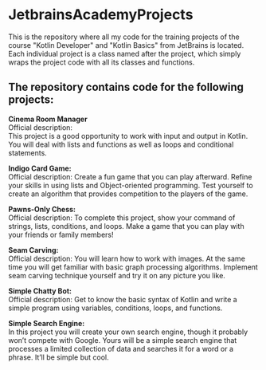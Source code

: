 # JetbrainsAcademyProjects
This is the repository where all my code for the training projects of the course "Kotlin Developer" and "Kotlin Basics" from JetBrains is located.
Each individual project is a class named after the project, which simply wraps the project code with all its classes and functions.  
  
## The repository contains code for the following projects:
__Cinema Room Manager__  
Official description:  
This project is a good opportunity to work with input and output in Kotlin. You will deal with lists and functions as well as loops and conditional statements.

__Indigo Card Game:__  
Official description: 
Create a fun game that you can play afterward. 
Refine your skills in using lists and Object-oriented programming. Test yourself to create an algorithm that provides competition to the players of the game.

__Pawns-Only Chess:__  
Official description: 
To complete this project, show your command of strings, lists, conditions, and loops. Make a game that you can play with your friends or family members!

__Seam Carving:__  
Official description: 
You will learn how to work with images. At the same time you will get familiar with basic graph processing algorithms.
Implement seam carving technique yourself and try it on any picture you like.

__Simple Chatty Bot:__  
Official description: 
Get to know the basic syntax of Kotlin and write a simple program using variables, conditions, loops, and functions.

__Simple Search Engine:__  
In this project you will create your own search engine, though it probably won’t compete with Google. 
Yours will be a simple search engine that processes a limited collection of data and searches it for a word or a phrase. It’ll be simple but cool.
